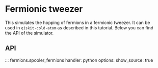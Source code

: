 # Fermionic tweezer

This simulates the hopping of fermions in a fermionic tweezer. It can be used in `qiskit-cold-atom` as described in this tutorial. Below you can find the API of the simulator.

## API

::: fermions.spooler_fermions
    handler: python 
    options:
      show_source: true